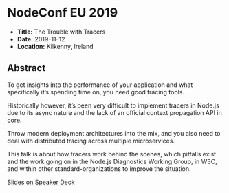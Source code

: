 # NodeConf EU 2019

- **Title:** The Trouble with Tracers
- **Date:** 2019-11-12
- **Location:** Kilkenny, Ireland

## Abstract

To get insights into the performance of your application and what
specifically it’s spending time on, you need good tracing tools.

Historically however, it’s been very difficult to implement tracers in
Node.js due to its async nature and the lack of an official context
propagation API in core.

Throw modern deployment architectures into the mix, and you also need to
deal with distributed tracing across multiple microservices.

This talk is about how tracers work behind the scenes, which pitfalls
exist and the work going on in the Node.js Diagnostics Working Group, in
W3C, and within other standard-organizations to improve the situation.

[Slides on Speaker
Deck](https://speakerdeck.com/wa7son/nodeconf-eu-2019-the-trouble-with-tracers)
